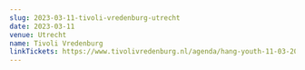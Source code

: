 ```yaml
---
slug: 2023-03-11-tivoli-vredenburg-utrecht
date: 2023-03-11
venue: Utrecht
name: Tivoli Vredenburg
linkTickets: https://www.tivolivredenburg.nl/agenda/hang-youth-11-03-2023/
---
```

